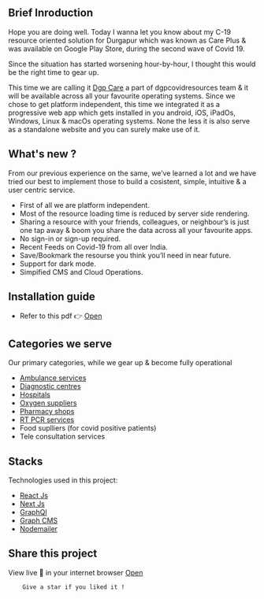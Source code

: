 ## Brief Inroduction

Hope you are doing well. Today I wanna let you know about my C-19 resource oriented solution for Durgapur which was known as Care Plus & was available on Google Play Store, during the second wave of Covid 19.

Since the situation has started worsening hour-by-hour, I thought this would be the right time to gear up.

This time we are calling it [Dgp Care](https://dgpcare.vercel.app) a part of dgpcovidresources team & it will be available across all your favourite operating systems. Since we chose to get platform independent, this time we integrated it as a progressive web app which gets installed in you android, iOS, iPadOs, Windows, Linux & macOs operating systems. None the less it is also serve as a standalone website and you can surely make use of it.

## What's new ?

From our previous experience on the same, we’ve learned a lot and we have tried our best to implement those to build a cosistent, simple, intuitive & a user centric service.

- First of all we are platform independent.
- Most of the resource loading time is reduced by server side rendering.
- Sharing a resource with your friends, colleagues, or neighbour’s is just one tap away & boom you share the data across all your favourite apps.
- No sign-in or sign-up required.
- Recent Feeds on Covid-19 from all over India.
- Save/Bookmark the resourse you think you’ll need in near future.
- Support for dark mode.
- Simpified CMS and Cloud Operations.

## Installation guide

- Refer to this pdf 👉 [Open](https://drive.google.com/file/d/1-R9r2qo-LryrS-ce7bjqclEBnyEpXfvx/view?usp=sharing)

## Categories we serve

Our primary categories, while we gear up & become fully operational

- [Ambulance services](https://dgpcare.vercel.app/category/ambulance-services)
- [Diagnostic centres](https://dgpcare.vercel.app/category/diagnostic-centres)
- [Hospitals](https://dgpcare.vercel.app/category/hospitals)
- [Oxygen suppliers](https://dgpcare.vercel.app/category/oxygen-suppliers)
- [Pharmacy shops](https://dgpcare.vercel.app/category/pharmacy-shops)
- [RT PCR services](https://dgpcare.vercel.app/category/rtpcr-services)
- Food suplliers (for covid positive patients)
- Tele consultation services

## Stacks

Technologies used in this project:

- [React Js](https://reactjs.org)
- [Next Js](https://nextjs.org)
- [GraphQl](https://graphql.org)
- [Graph CMS](https://graphcms.com)
- [Nodemailer](https://www.npmjs.com/package/nodemailer)

## Share this project

View live 💚 in your internet browser [Open](https://dgpcare.vercel.app)

```bash
    Give a star if you liked it !
```
